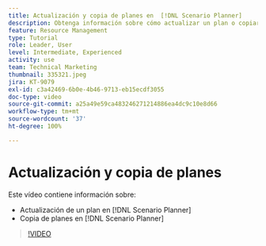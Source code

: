 ```yaml
---
title: Actualización y copia de planes en  [!DNL Scenario Planner]
description: Obtenga información sobre cómo actualizar un plan o copiar un plan en  [!DNL  Workfront] [!DNL Scenario Planner].
feature: Resource Management
type: Tutorial
role: Leader, User
level: Intermediate, Experienced
activity: use
team: Technical Marketing
thumbnail: 335321.jpeg
jira: KT-9079
exl-id: c3a42469-6b0e-4b46-9713-eb15ecdf3055
doc-type: video
source-git-commit: a25a49e59ca483246271214886ea4dc9c10e8d66
workflow-type: tm+mt
source-wordcount: '37'
ht-degree: 100%

---
```


# Actualización y copia de planes

Este vídeo contiene información sobre:

* Actualización de un plan en [!DNL Scenario Planner]
* Copia de planes en [!DNL Scenario Planner]

>[!VIDEO](https://video.tv.adobe.com/v/335321/?quality=12&learn=on)
